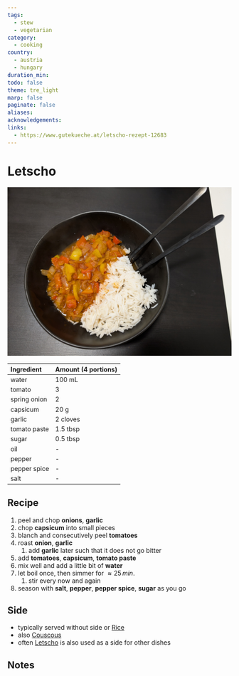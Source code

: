 ```yaml
---
tags:
  - stew
  - vegetarian
category:
  - cooking
country:
  - austria
  - hungary
duration_min: 
todo: false
theme: tre_light
marp: false
paginate: false
aliases: 
acknowledgements: 
links:
  - https://www.gutekueche.at/letscho-rezept-12683
---
```



# Letscho

![300](../gfx/PXL_20250422_091543344.jpg)

|Ingredient|Amount (4 portions)|
| :- | :- |
|water|100 mL|
|tomato|3|
|spring onion|2|
|capsicum|20 g|
|garlic|2 cloves|
|tomato paste|1.5 tbsp|
|sugar|0.5 tbsp|
|oil|-|
|pepper|-|
|pepper spice|-|
|salt|-|

## Recipe
1. peel and chop **onions**, **garlic**
2. chop **capsicum** into small pieces
3. blanch and consecutively peel **tomatoes**
4. roast **onion**, **garlic**
	1. add **garlic** later such that it does not go bitter
5. add **tomatoes**, **capsicum**, **tomato paste**
6. mix well and add a little bit of **water**
7. let boil once, then simmer for $\approx 25\,min$.
	1. stir every now and again
8. season with **salt**, **pepper**, **pepper spice**, **sugar** as you go

## Side
* typically served without side or [Rice](Rice.md)
* also [Couscous](Couscous.md) 
* often [Letscho](Letscho.md) is also used as a side for other dishes

## Notes
